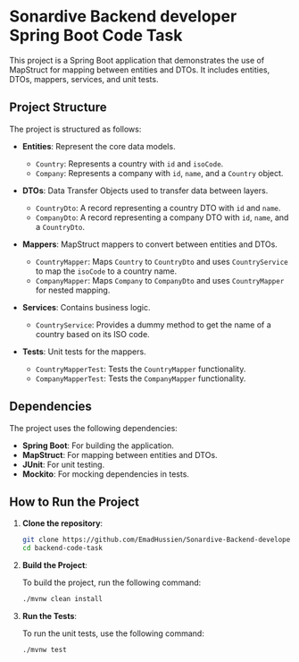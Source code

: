 # Sonardive Backend developer Spring Boot Code Task  


This project is a Spring Boot application that demonstrates the use of MapStruct for mapping between entities and DTOs. It includes entities, DTOs, mappers, services, and unit tests.

## Project Structure

The project is structured as follows:

- **Entities**: Represent the core data models.
  - `Country`: Represents a country with `id` and `isoCode`.
  - `Company`: Represents a company with `id`, `name`, and a `Country` object.

- **DTOs**: Data Transfer Objects used to transfer data between layers.
  - `CountryDto`: A record representing a country DTO with `id` and `name`.
  - `CompanyDto`: A record representing a company DTO with `id`, `name`, and a `CountryDto`.

- **Mappers**: MapStruct mappers to convert between entities and DTOs.
  - `CountryMapper`: Maps `Country` to `CountryDto` and uses `CountryService` to map the `isoCode` to a country name.
  - `CompanyMapper`: Maps `Company` to `CompanyDto` and uses `CountryMapper` for nested mapping.

- **Services**: Contains business logic.
  - `CountryService`: Provides a dummy method to get the name of a country based on its ISO code.

- **Tests**: Unit tests for the mappers.
  - `CountryMapperTest`: Tests the `CountryMapper` functionality.
  - `CompanyMapperTest`: Tests the `CompanyMapper` functionality.

## Dependencies

The project uses the following dependencies:

- **Spring Boot**: For building the application.
- **MapStruct**: For mapping between entities and DTOs.
- **JUnit**: For unit testing.
- **Mockito**: For mocking dependencies in tests.

## How to Run the Project

1. **Clone the repository**:
   ```bash
   git clone https://github.com/EmadHussien/Sonardive-Backend-developer-Code-Task.git
   cd backend-code-task

2. **Build the Project**:
   
    To build the project, run the following command:
  
    ```bash
    ./mvnw clean install

3. **Run the Tests**:

     To run the unit tests, use the following command:

    ```bash
    ./mvnw test

